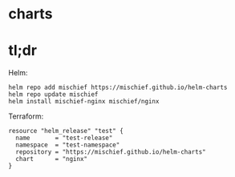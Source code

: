 # charts

# tl;dr

Helm:

	helm repo add mischief https://mischief.github.io/helm-charts
	helm repo update mischief
	helm install mischief-nginx mischief/nginx

Terraform:

```hcl
resource "helm_release" "test" {
  name       = "test-release"
  namespace  = "test-namespace"
  repository = "https://mischief.github.io/helm-charts"
  chart      = "nginx"
}
```

